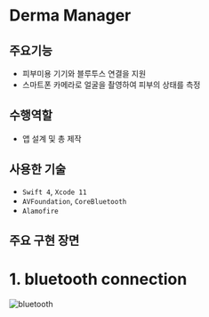 # Derma Manager

## 주요기능

- 피부미용 기기와 블루투스 연결을 지원 
- 스마트폰 카메라로 얼굴을 촬영하여 피부의 상태를 측정

## 수행역할
- 앱 설계 및 총 제작

## 사용한 기술
- `Swift 4`, `Xcode 11`
- `AVFoundation`, `CoreBluetooth`
- `Alamofire`

## 주요 구현 장면
# 1. bluetooth connection
![bluetooth](https://user-images.githubusercontent.com/42457589/132481152-c9398231-6f63-49e2-b6a8-67f7084061ee.gif)
